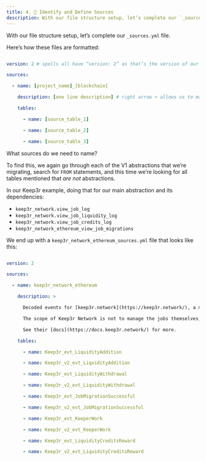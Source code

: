 ```yaml
---
title: 4. 📙 Identify and Define Sources
description: With our file structure setup, let’s complete our `_sources.yml` file.
---
```


With our file structure setup, let’s complete our `_sources.yml` file.

Here’s how these files are formatted:

```yml

version: 2 # spells all have “version: 2” as that’s the version of our engine they use.

sources:

  - name: [project_name]_[blockchain]

    description: [one line description] # right arrow > allows us to make a multi-line description

    tables:

      - name: [source_table_1]

      - name: [source_table_2]

      - name: [source_table_3]

```

What sources do we need to name?

To find this, we again go through each of the V1 abstractions that we’re migrating, search for `FROM` statements, and this time we’re looking for all tables mentioned that *are not* abstractions.

In our Keep3r example, doing that for our main abstraction and its dependencies:

* `keep3r_network.view_job_log`
* `keep3r_network.view_job_liquidity_log`
* `keep3r_network.view_job_credits_log`
* `keep3r_network_ethereum_view_job_migrations`

We end up with a `keep3r_network_ethereum_sources.yml` file that looks like this:

```yml

version: 2

sources:

  - name: keep3r_network_ethereum

    description: >

      Decoded events for [keep3r.network](https://keep3r.network/), a marketplace for posting and accepting jobs to help run decentralized infrastructure.

      The scope of Keep3r Network is not to manage the jobs themselves, but to allow contracts to register as jobs for keepers, and keepers to register themselves as available to perform jobs. A "keeper" is a term used to refer to an external person and/or team that executes a job.

      See their [docs](https://docs.keep3r.network/) for more.

    tables:

      - name: Keep3r_evt_LiquidityAddition

      - name: Keep3r_v2_evt_LiquidityAddition

      - name: Keep3r_evt_LiquidityWithdrawal

      - name: Keep3r_v2_evt_LiquidityWithdrawal

      - name: Keep3r_evt_JobMigrationSuccessful

      - name: Keep3r_v2_evt_JobMigrationSuccessful

      - name: Keep3r_evt_KeeperWork

      - name: Keep3r_v2_evt_KeeperWork

      - name: Keep3r_evt_LiquidityCreditsReward

      - name: Keep3r_v2_evt_LiquidityCreditsReward

```